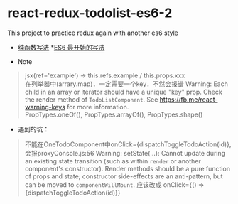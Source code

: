 # react-redux-todolist-es6-2
This project to practice redux again with another es6 style

* [纯函数写法](https://github.com/dudulaopo833/react-redux-todolist.git)
*[ES6 最开始的写法](https://github.com/dudulaopo833/react-redux-todolist-es6.git)

* Note
> jsx(ref='example')  -> this.refs.example / this.props.xxx   
> 在列举器中(arrary.map)，一定需要一个key，不然会报错 Warning: Each child in an array or iterator should have a unique "key" prop. Check the render method of `TodoListComponent`. See https://fb.me/react-warning-keys for more information.     
> PropTypes.oneOf(), PropTypes.arrayOf(), PropTypes.shape()   

* 遇到的坑：
> 不能在OneTodoComponent中onClick={dispatchToggleTodoAction(id)}, 会报proxyConsole.js:56 Warning: setState(...): Cannot update during an existing state transition (such as within `render` or another component's constructor). Render methods should be a pure function of props and state; constructor side-effects are an anti-pattern, but can be moved to `componentWillMount`. 应该改成 onClick={() => {dispatchToggleTodoAction(id)}}

